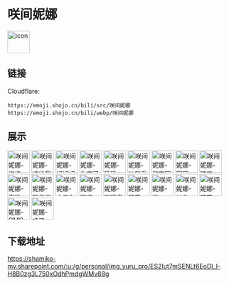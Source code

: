 # 咲间妮娜
<img src="https://emoji.shojo.cn/bili/src/咲间妮娜/icon.png" width="50" height="50" alt="icon">

## 链接
Cloudflare:
```
https://emoji.shojo.cn/bili/src/咲间妮娜
https://emoji.shojo.cn/bili/webp/咲间妮娜
```
## 展示
<img src="https://emoji.shojo.cn/bili/src/咲间妮娜/咲间妮娜-抱抱.png" width="50" height="50" alt="咲间妮娜-抱抱">
<img src="https://emoji.shojo.cn/bili/src/咲间妮娜/咲间妮娜-嫁给我.png" width="50" height="50" alt="咲间妮娜-嫁给我">
<img src="https://emoji.shojo.cn/bili/src/咲间妮娜/咲间妮娜-好好好.png" width="50" height="50" alt="咲间妮娜-好好好">
<img src="https://emoji.shojo.cn/bili/src/咲间妮娜/咲间妮娜-你完了.png" width="50" height="50" alt="咲间妮娜-你完了">
<img src="https://emoji.shojo.cn/bili/src/咲间妮娜/咲间妮娜-舔舔.png" width="50" height="50" alt="咲间妮娜-舔舔">
<img src="https://emoji.shojo.cn/bili/src/咲间妮娜/咲间妮娜-让我看看.png" width="50" height="50" alt="咲间妮娜-让我看看">
<img src="https://emoji.shojo.cn/bili/src/咲间妮娜/咲间妮娜-熬夜冠军.png" width="50" height="50" alt="咲间妮娜-熬夜冠军">
<img src="https://emoji.shojo.cn/bili/src/咲间妮娜/咲间妮娜-回家咯！.png" width="50" height="50" alt="咲间妮娜-回家咯！">
<img src="https://emoji.shojo.cn/bili/src/咲间妮娜/咲间妮娜-旷工.png" width="50" height="50" alt="咲间妮娜-旷工">
<img src="https://emoji.shojo.cn/bili/src/咲间妮娜/咲间妮娜-卑微.png" width="50" height="50" alt="咲间妮娜-卑微">
<img src="https://emoji.shojo.cn/bili/src/咲间妮娜/咲间妮娜-怒极反笑.png" width="50" height="50" alt="咲间妮娜-怒极反笑">
<img src="https://emoji.shojo.cn/bili/src/咲间妮娜/咲间妮娜-太二次元了.png" width="50" height="50" alt="咲间妮娜-太二次元了">
<img src="https://emoji.shojo.cn/bili/src/咲间妮娜/咲间妮娜-眠了.png" width="50" height="50" alt="咲间妮娜-眠了">
<img src="https://emoji.shojo.cn/bili/src/咲间妮娜/咲间妮娜-眼睛袅袅.png" width="50" height="50" alt="咲间妮娜-眼睛袅袅">
<img src="https://emoji.shojo.cn/bili/src/咲间妮娜/咲间妮娜-耳聋.png" width="50" height="50" alt="咲间妮娜-耳聋">
<img src="https://emoji.shojo.cn/bili/src/咲间妮娜/咲间妮娜-行.png" width="50" height="50" alt="咲间妮娜-行">
<img src="https://emoji.shojo.cn/bili/src/咲间妮娜/咲间妮娜-丫头.png" width="50" height="50" alt="咲间妮娜-丫头">
<img src="https://emoji.shojo.cn/bili/src/咲间妮娜/咲间妮娜-脐带.png" width="50" height="50" alt="咲间妮娜-脐带">
<img src="https://emoji.shojo.cn/bili/src/咲间妮娜/咲间妮娜-OMG.png" width="50" height="50" alt="咲间妮娜-OMG">
<img src="https://emoji.shojo.cn/bili/src/咲间妮娜/咲间妮娜-喷了.png" width="50" height="50" alt="咲间妮娜-喷了">

## 下载地址

https://shamiko-my.sharepoint.com/:u:/g/personal/img_yuru_pro/ES2Iut7mSENLt6EoDl_I-H8B0zg3L750xOdhPmdgWMv88g